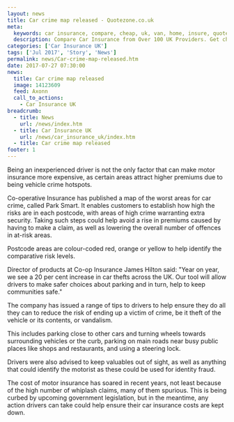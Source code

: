 ```yaml
---
layout: news
title: Car crime map released - Quotezone.co.uk
meta:
  keywords: car insurance, compare, cheap, uk, van, home, insure, quotes, online, comparison, bike, loans, life
  description: Compare Car Insurance from Over 100 UK Providers. Get cheap quotes online now using our fast, free, secure comparison site
categories: ['Car Insurance UK']
tags: ['Jul 2017', 'Story', 'News']
permalink: news/Car-crime-map-released.htm
date: 2017-07-27 07:30:00
news:
  title: Car crime map released
  image: 14123609
  feed: Axonn
  call_to_actions:
    - Car Insurance UK
breadcrumb:
  - title: News
    url: /news/index.htm
  - title: Car Insurance UK
    url: /news/car_insurance_uk/index.htm
  - title: Car crime map released
footer: 1
---
```


Being an inexperienced driver is not the only factor that can make motor insurance more expensive, as certain areas attract higher premiums due to being vehicle crime hotspots.

Co-operative Insurance has published a map of the worst areas for car crime, called Park Smart. It enables customers to establish how high the risks are in each postcode, with areas of high crime warranting extra security. Taking such steps could help avoid a rise in premiums caused by having to make a claim, as well as lowering the overall number of offences in at-risk areas.&nbsp;

Postcode areas are colour-coded red, orange or yellow to help identify the comparative risk levels.&nbsp;

Director of products at Co-op Insurance James Hilton said: &quot;Year on year, we see a 20 per cent increase in car thefts across the UK. Our tool will allow drivers to make safer choices about parking and in turn, help to keep communities safe.&quot;

The company has issued a range of tips to drivers to help ensure they do all they can to reduce the risk of ending up a victim of crime, be it theft of the vehicle or its contents, or vandalism.

This includes parking close to other cars and turning wheels towards surrounding vehicles or the curb, parking on main roads near busy public places like shops and restaurants, and using a steering lock.

Drivers were also advised to keep valuables out of sight, as well as anything that could identify the motorist as these could be used for identity fraud.&nbsp;

The cost of motor insurance has soared in recent years, not least because of the high number of whiplash claims, many of them spurious. This is being curbed by upcoming government legislation, but in the meantime, any action drivers can take could help ensure their car insurance costs are kept down.
